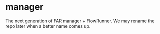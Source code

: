 manager
=======

The next generation of FAR manager + FlowRunner. We may rename the repo later when a better name comes up.
